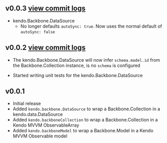 ## v0.0.3 [view commit logs](https://github.com/kendo-labs/kendo-backbone/compare/v0.0.2...v0.0.3)

* kendo.Backbone.DataSource
  * No longer defaults `autoSync: true`. Now uses the normal default of `autoSync: false`

## v0.0.2 [view commit logs](https://github.com/kendo-labs/kendo-backbone/compare/v0.0.1...v0.0.2)

* The kendo.Backbone.DataSource will now infer `schema.model.id` from the
  Backbone.Collection instance, is no `schema` is configured

* Started writing unit tests for the kendo.Backbone.DataSource

## v0.0.1

* Initial release
* Added `kendo.backbone.DataSource` to wrap a Backbone.Collection in a
  kendo.data.DataSource
* Added `kendo.backboneCollection` to wrap a Backbone.Collection in a Kendo
  MVVM ObservableArray
* Added `kendo.backboneModel` to wrap a Backbone.Model in a Kendo MVVM
  Observable model
